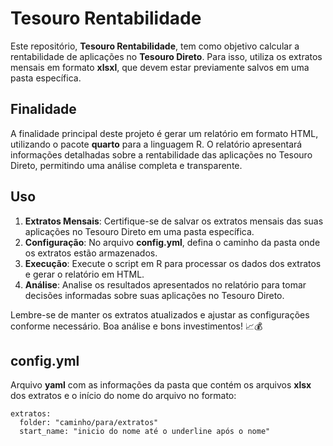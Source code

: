 # Tesouro Rentabilidade

Este repositório, **Tesouro Rentabilidade**, tem como objetivo calcular a rentabilidade de aplicações no **Tesouro Direto**. Para isso, utiliza os extratos mensais em formato **xlsxl**, que devem estar previamente salvos em uma pasta específica.


## Finalidade
A finalidade principal deste projeto é gerar um relatório em formato HTML, utilizando o pacote **quarto** para a linguagem R. O relatório apresentará informações detalhadas sobre a rentabilidade das aplicações no Tesouro Direto, permitindo uma análise completa e transparente.


## Uso
1. **Extratos Mensais**: Certifique-se de salvar os extratos mensais das suas aplicações no Tesouro Direto em uma pasta específica.
2. **Configuração**: No arquivo **config.yml**, defina o caminho da pasta onde os extratos estão armazenados.
3. **Execução**: Execute o script em R para processar os dados dos extratos e gerar o relatório em HTML.
4. **Análise**: Analise os resultados apresentados no relatório para tomar decisões informadas sobre suas aplicações no Tesouro Direto.

Lembre-se de manter os extratos atualizados e ajustar as configurações conforme necessário. Boa análise e bons investimentos! 📈💰


## config.yml
Arquivo **yaml** com as informações da pasta que contém os arquivos **xlsx** dos extratos e o início do nome do arquivo no formato:
```
extratos:
  folder: "caminho/para/extratos"
  start_name: "inicio do nome até o underline após o nome"
```

